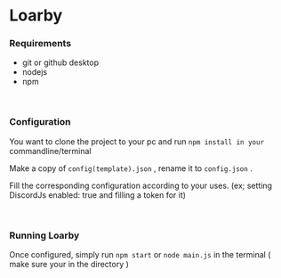# Loarby


### Requirements

- git or github desktop
- nodejs
- npm

<br>

### Configuration

You want to clone the project to your pc and run ` npm install in your ` commandline/terminal

Make a copy of ` config(template).json ` , rename it to ` config.json ` .

Fill the corresponding configuration according to your uses. (ex; setting DiscordJs enabled: true and filling a token for it)

<br>

### Running Loarby

Once configured, simply run ` npm start ` or ` node main.js ` in the terminal ( make sure your in the directory )
